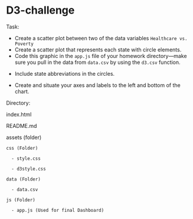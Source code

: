 # D3-challenge
Task:

- Create a scatter plot between two of the data variables `Healthcare vs. Poverty`
- Create a scatter plot that represents each state with circle elements. 
- Code this graphic in the `app.js` file of your homework directory—make sure you pull in the data from `data.csv` by using the `d3.csv` function. 

* Include state abbreviations in the circles.

* Create and situate your axes and labels to the left and bottom of the chart.

Directory:

  index.html

  README.md

  assets (folder)

    css (Folder)

      - style.css

      - d3style.css

    data (Folder)

      - data.csv

    js (Folder)

      - app.js (Used for final Dashboard)
